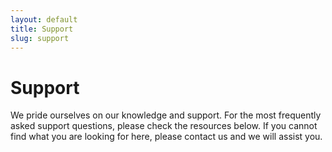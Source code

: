 ```yaml
---
layout: default
title: Support
slug: support
---
```

# Support

We pride ourselves on our knowledge and support. For the most frequently asked support questions, please check the resources below. If you cannot find what you are looking for here, please contact us and we will assist you.
